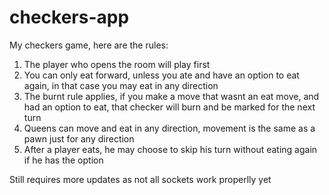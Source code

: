 # checkers-app
My checkers game, here are the rules:
1. The player who opens the room will play first
2. You can only eat forward, unless you ate and have an option to eat again, in that case you may eat in any direction
3. The burnt rule applies, if you make a move that wasnt an eat move, and had an option to eat, that checker will burn and be marked for the next turn
4. Queens can move and eat in any direction, movement is the same as a pawn just for any direction
5. After a player eats, he may choose to skip his turn without eating again if he has the option

Still requires more updates as not all sockets work properlly yet
